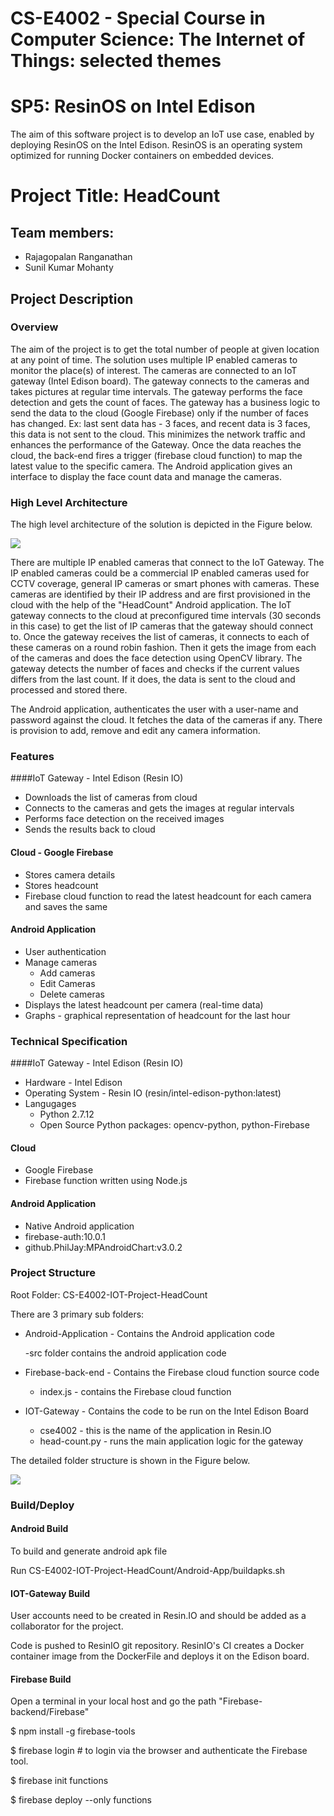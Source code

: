 # CS-E4002 - Special Course in Computer Science: The Internet of Things: selected themes

# SP5: ResinOS on Intel Edison

The aim of this software project is to develop an IoT use case, enabled by deploying ResinOS on the Intel Edison. ResinOS is an operating system optimized for running Docker containers on embedded devices.

# Project Title: HeadCount
## Team members:
  - Rajagopalan Ranganathan
  - Sunil Kumar Mohanty

## Project Description
### Overview

The aim of the project is to get the total number of people at given location at any point of time. The solution uses multiple IP enabled cameras to monitor the place(s) of interest. The cameras are connected to an IoT gateway (Intel Edison board). The gateway connects to the cameras and takes pictures at regular time intervals. The gateway performs the face detection and gets the count of faces. The gateway has a business logic to send the data to the cloud (Google Firebase) only if the number of faces has changed. Ex: last sent data has - 3 faces, and recent data is 3 faces, this data is not sent to the cloud. This minimizes the network traffic and enhances the performance of the Gateway. Once the data reaches the cloud, the back-end fires a trigger (firebase cloud function) to map the latest value to the specific camera. The Android application gives an interface to display the face count data and manage the cameras.

### High Level Architecture

The high level architecture of the solution is depicted in the Figure below.

![](readme-res/arch.png?raw=true)

There are multiple IP enabled cameras that connect to the IoT Gateway. The IP enabled cameras could be a commercial IP enabled cameras used for CCTV coverage, general IP cameras or smart phones with cameras. These cameras are identified by their IP address and are first provisioned in the cloud with the help of the "HeadCount" Android application. The IoT gateway connects to the cloud at preconfigured time intervals (30 seconds in this case) to get the list of IP cameras that the gateway should connect to. Once the gateway receives the list of cameras, it connects to each of these cameras on a round robin fashion. Then it gets the image from each of the cameras and does the face detection using OpenCV library. The gateway detects the number of faces and checks if the current values differs from the last count. If it does, the data is sent to the cloud and processed and stored there.

The Android application, authenticates the user with a user-name and password against the cloud. It fetches the data of the cameras if any. There is provision to add, remove and edit any camera information.

### Features

####IoT Gateway - Intel Edison (Resin IO)
- Downloads the list of cameras from cloud
- Connects to the cameras and gets the images at regular intervals
- Performs face detection on the received images
- Sends the results back to cloud

#### Cloud - Google Firebase
- Stores camera details
- Stores headcount
- Firebase cloud function to read the latest headcount for each camera and saves the same

#### Android Application
- User authentication
- Manage cameras
  - Add cameras
  - Edit Cameras
  - Delete cameras
- Displays the latest headcount per camera (real-time data)
- Graphs - graphical representation of headcount for the last hour


### Technical Specification

####IoT Gateway - Intel Edison (Resin IO)
- Hardware - Intel Edison
- Operating System - Resin IO (resin/intel-edison-python:latest)
- Langugages
  - Python 2.7.12
  - Open Source Python packages: opencv-python, python-Firebase


#### Cloud
- Google Firebase
- Firebase function written using Node.js

#### Android Application
- Native Android application
- firebase-auth:10.0.1
- github.PhilJay:MPAndroidChart:v3.0.2

### Project Structure

Root Folder: CS-E4002-IOT-Project-HeadCount

There are 3 primary sub folders:
- Android-Application - Contains the Android application code

   -src folder contains the android application code

- Firebase-back-end - Contains the Firebase cloud function source code
   - index.js - contains the Firebase cloud function

- IOT-Gateway - Contains the code to be run on the Intel Edison Board
   - cse4002 - this is the name of the application in Resin.IO
   - head-count.py - runs the main application logic for the gateway

The detailed folder structure is shown in the Figure below.

![](readme-res/folder.png?raw=true)

### Build/Deploy

#### Android Build

To build and generate android apk file

Run CS-E4002-IOT-Project-HeadCount/Android-App/buildapks.sh

#### IOT-Gateway Build

User accounts need to be created in Resin.IO and should be added as a collaborator for the project.

Code is pushed to ResinIO git repository. ResinIO's CI creates a Docker container image from the DockerFile and deploys it on the Edison board.

#### Firebase Build

Open a terminal in your local host and go the path "Firebase-backend/Firebase"

$ npm install -g firebase-tools

$ firebase login # to login via the browser and authenticate the Firebase tool.

$ firebase init functions

$ firebase deploy --only functions
